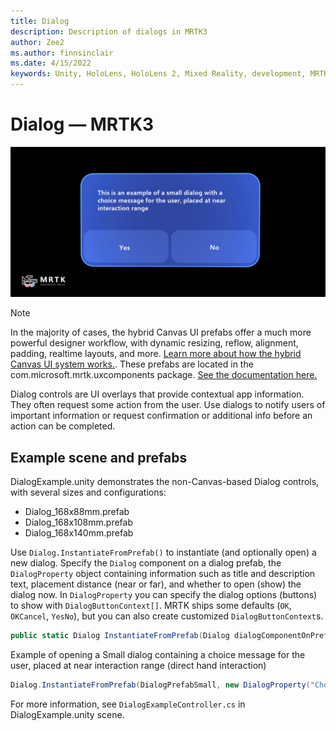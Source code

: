 ```yaml
---
title: Dialog
description: Description of dialogs in MRTK3
author: Zee2
ms.author: finnsinclair
ms.date: 4/15/2022
keywords: Unity, HoloLens, HoloLens 2, Mixed Reality, development, MRTK, MRTK3, Dialog, UI
---
```


# Dialog &#8212; MRTK3

![Dialog](../../../mrtk3-overview/images/UXBuildingBlocks/MRTK_UX_v3_Dialog.png)

> [!NOTE]
> In the majority of cases, the hybrid Canvas UI prefabs offer a much more powerful designer workflow, with dynamic resizing, reflow, alignment, padding, realtime layouts, and more. [Learn more about how the hybrid Canvas UI system works.](../../../mrtk3-uxcore/packages/uxcore/canvas-ui.md). These prefabs are located in the com.microsoft.mrtk.uxcomponents package. [See the documentation here.](../../../mrtk3-uxcomponents/packages/uxcomponents/overview.md)

Dialog controls are UI overlays that provide contextual app information. They often request some action from the user. Use dialogs to notify users of important information or request confirmation or additional info before an action can be completed.

## Example scene and prefabs

DialogExample.unity demonstrates the non-Canvas-based Dialog controls, with several sizes and configurations:

- Dialog_168x88mm.prefab
- Dialog_168x108mm.prefab
- Dialog_168x140mm.prefab

Use `Dialog.InstantiateFromPrefab()` to instantiate (and optionally open) a new dialog. Specify the `Dialog` component on a dialog prefab, the `DialogProperty` object containing information such as title and description text, placement distance (near or far), and whether to open (show) the dialog now. In `DialogProperty` you can specify the dialog options (buttons) to show with `DialogButtonContext[]`. MRTK ships some defaults (`OK`, `OKCancel`, `YesNo`), but you can also create customized `DialogButtonContext`s.

```c#
public static Dialog InstantiateFromPrefab(Dialog dialogComponentOnPrefab, DialogProperty property = null, bool placeForNearInteraction = true, bool openOnInstantiate = false)
```

Example of opening a Small dialog containing a choice message for the user, placed at near interaction range (direct hand interaction)

```c#
Dialog.InstantiateFromPrefab(DialogPrefabSmall, new DialogProperty("Choice Dialog, Small, Near", "This is an example of a small dialog with a choice message for the user, placed at near interaction range", DialogButtonHelpers.YesNo), true, true);
```

For more information, see `DialogExampleController.cs` in DialogExample.unity scene.
